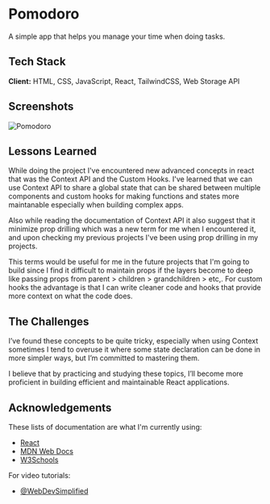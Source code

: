 # Pomodoro

A simple app that helps you manage your time when doing tasks.

## Tech Stack

**Client:** HTML, CSS, JavaScript, React, TailwindCSS, Web Storage API

## Screenshots

![Pomodoro](/screenshots/pomodoro.png)

## Lessons Learned

While doing the project I've encountered new advanced concepts in react that was the Context API and the Custom Hooks. I've learned that we can use Context API to share a global state that can be shared between multiple components and custom hooks for making functions and states more maintanable especially when building complex apps.

Also while reading the documentation of Context API it also suggest that it minimize prop drilling which was a new term for me when I encountered it, and upon checking my previous projects I've been using prop drilling in my projects.

This terms would be useful for me in the future projects that I'm going to build since I find it difficult to maintain props if the layers become to deep like passing props from parent > children > grandchildren > etc,. For custom hooks the advantage is that I can write cleaner code and hooks that provide more context on what the code does.

## The Challenges

I’ve found these concepts to be quite tricky, especially when using Context sometimes I tend to overuse it where some state declaration can be done in more simpler ways, but I’m committed to mastering them.

I believe that by practicing and studying these topics, I’ll become more proficient in building efficient and maintainable React applications.

## Acknowledgements

These lists of documentation are what I'm currently using:

- [React](https://react.dev/)
- [MDN Web Docs](https://developer.mozilla.org/)
- [W3Schools](https://www.w3schools.com/)

For video tutorials:

- [@WebDevSimplified](https://www.youtube.com/c/webdevsimplified)

